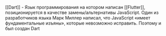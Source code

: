 [[Dart]] - Язык программирования на котором написан [[Flutter]], позиционируется в качестве замены/альтернативы JavaScript. Один из разработчиков языка Марк Миллер написал, что JavaScript «имеет фундаментальные изъяны», которые невозможно исправить. Поэтому и был создан Dart

